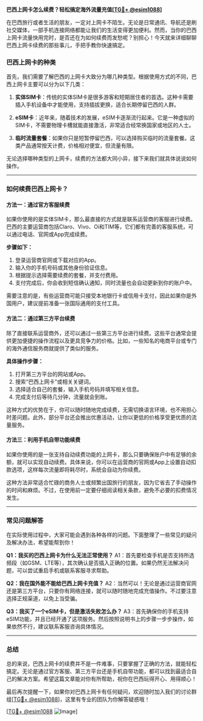 **巴西上网卡怎么续费？轻松搞定海外流量充值[[TG💪+ @esim1088](https://t.me/s/esim1088)]**

在巴西旅行或者生活的朋友，一定对上网卡不陌生。无论是日常通讯、导航还是刷社交媒体，一部手机连接网络都能让我们的生活变得更加便利。然而，当你的巴西上网卡流量快用完时，是否还在为如何续费而发愁呢？别担心！今天就来详细聊聊巴西上网卡续费的那些事儿，手把手教你快速搞定。

### 巴西上网卡的种类

首先，我们需要了解巴西的上网卡大致分为哪几种类型。根据使用方式的不同，巴西上网卡主要可以分为以下几类：

1. **实体SIM卡**：传统的实体SIM卡是很多游客和短期居住者的首选。这种卡需要插入手机设备中才能使用，支持插拔更换，适合长期停留巴西的人群。
   
2. **eSIM卡**：近年来，随着技术的发展，eSIM卡逐渐流行起来。它是一种虚拟的SIM卡，不需要物理卡槽就能直接激活，非常适合经常换国家或地区的人士。

3. **临时流量套餐**：如果你只是短暂停留巴西，可以选择购买临时的流量套餐。这类产品通常按天计费，价格相对便宜，但流量有限。

无论选择哪种类型的上网卡，续费的方法都大同小异，接下来我们就具体说说如何操作。

---

### 如何续费巴西上网卡？

#### 方法一：通过官方客服续费

如果你使用的是实体SIM卡，那么最直接的方式就是联系运营商的客服进行续费。巴西的主要运营商包括Claro、Vivo、Oi和TIM等，它们都有完善的客服系统，可以通过电话、官网或App完成续费。

**步骤如下：**
1. 登录运营商官网或下载对应的App。
2. 输入你的手机号码或其他身份验证信息。
3. 根据提示选择需要续费的套餐，并支付费用。
4. 支付完成后，你会收到短信确认通知，同时流量也会自动更新到你的账户中。

需要注意的是，有些运营商可能只接受本地银行卡或信用卡支付，因此如果你是外国用户，建议提前准备一张国际通用的支付工具。

#### 方法二：通过第三方平台续费

除了直接联系运营商外，还可以通过一些第三方平台进行续费。这些平台通常会提供更加便捷的操作流程以及更具竞争力的价格。比如，一些知名的电商平台或专门的海外通信服务商就提供了类似的服务。

**具体操作步骤：**
1. 打开第三方平台的网站或App。
2. 搜索“巴西上网卡”或相关关键词。
3. 选择适合自己的套餐，输入手机号码并填写相关信息。
4. 完成支付后等待几分钟，流量就会到账。

这种方式的优势在于，你可以随时随地完成续费，无需切换语言环境，也不用担心时差问题。此外，部分平台还会推出优惠活动，让你以更低的价格享受更优质的流量服务。

#### 方法三：利用手机自带功能续费

如果你使用的是一张支持自动续费功能的上网卡，那么只要确保账户中有足够的余额，就可以实现自动续费。具体来说，你可以在运营商的官网或App上设置自动扣款选项，这样每次流量即将耗尽时，系统会自动为你续费。

这种方法非常适合忙碌的商务人士或频繁出国旅行的朋友，因为它省去了手动操作的时间和麻烦。不过，在使用前一定要仔细阅读相关条款，避免不必要的扣费情况发生。

---

### 常见问题解答

在实际使用过程中，大家可能会遇到各种各样的问题。下面整理了一些常见的疑问及解决办法，希望能帮到你！

**Q1：我买的巴西上网卡为什么无法正常使用？**
A1：首先要检查手机是否支持所选频段（如GSM、LTE等），其次确认是否插入正确的位置。如果仍然无法解决问题，可以尝试重启手机或联系客服寻求帮助。

**Q2：我在国外能不能给巴西上网卡充值？**
A2：当然可以！无论是通过运营商官网还是第三方平台，只要你有网络连接，就可以随时随地完成充值操作。不过要注意选择正规渠道，以免上当受骗。

**Q3：我买了一个eSIM卡，但是激活失败怎么办？**
A3：首先确保你的手机支持eSIM功能，并且已经开通了这项服务。然后按照说明书上的步骤一步步操作，如果依然不行，建议联系客服咨询具体情况。

---

### 总结

总的来说，巴西上网卡的续费并不是一件难事，只要掌握了正确的方法，就能轻松搞定。无论是通过官方客服、第三方平台还是手机自带功能，都可以找到最适合自己的解决方案。希望这篇文章能对你有所帮助，祝你在巴西玩得开心、用得顺心！

最后再次提醒一下，如果你对巴西上网卡有任何疑问，欢迎随时加入我们的讨论群组[[TG💪+ @esim1088](https://t.me/s/esim1088)]，这里有专业的团队为你解答疑惑哦！

[[TG💪+ @esim1088](https://t.me/s/esim1088) ![Image](https://i.postimg.cc/4NQfJmqS/Snipaste-2025-05-13-00-14-12.png)]
